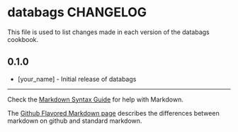 databags CHANGELOG
==================

This file is used to list changes made in each version of the databags cookbook.

0.1.0
-----
- [your_name] - Initial release of databags

- - -
Check the [Markdown Syntax Guide](http://daringfireball.net/projects/markdown/syntax) for help with Markdown.

The [Github Flavored Markdown page](http://github.github.com/github-flavored-markdown/) describes the differences between markdown on github and standard markdown.
